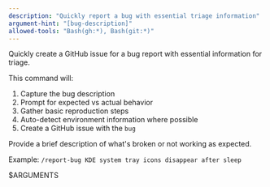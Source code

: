 ```yaml
---
description: "Quickly report a bug with essential triage information"
argument-hint: "[bug-description]"
allowed-tools: "Bash(gh:*), Bash(git:*)"
---
```

Quickly create a GitHub issue for a bug report with essential information for triage.

This command will:
1. Capture the bug description
2. Prompt for expected vs actual behavior
3. Gather basic reproduction steps
4. Auto-detect environment information where possible
5. Create a GitHub issue with the `bug`

Provide a brief description of what's broken or not working as expected.

Example: `/report-bug KDE system tray icons disappear after sleep`

$ARGUMENTS
